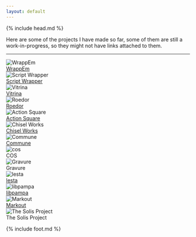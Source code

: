 ```yaml
---
layout: default
---
```


{% include head.md %}

Here are some of the projects I have made so far, some of them are still a work-in-progress, so they might not have links attached to them.

***


<div>
  <div class="project">
    <img src="assets/img/wrappem.png" alt="WrappEm">
    <div class="desc">
      <a target="_blank" href="https://github.com/oAGoulart/wrappem">WrappEm</a>
    </div>
  </div>
  <div class="project">
    <img src="assets/img/scriptwrapper.png" alt="Script Wrapper">
    <div class="desc">
      <a target="_blank" href="https://github.com/oAGoulart/scriptwrapper">Script Wrapper</a>
    </div>
  </div>
  <div class="project">
    <img src="assets/img/vitrina.png" alt="Vitrina">
    <div class="desc">
      <a target="_blank" href="https://github.com/oAGoulart/vitrina">Vitrina</a>
    </div>
  </div>
  <div class="project">
    <img src="assets/img/roedor.png" alt="Roedor">
    <div class="desc">
      <a target="_blank" href="https://github.com/oAGoulart/roedor">Roedor</a>
    </div>
  </div>
  <div class="project">
    <img src="assets/img/actionsquare.png" alt="Action Square">
    <div class="desc">
      <a target="_blank" href="https://github.com/action-square">Action Square</a>
    </div>
  </div>
  <div class="project">
    <img src="assets/img/chiselworks.png" alt="Chisel Works">
    <div class="desc">
      <a target="_blank" href="https://github.com/chiselworks">Chisel Works</a>
    </div>
  </div>
  <div class="project">
    <img src="assets/img/commune.png" alt="Commune">
    <div class="desc">
      <a target="_blank" href="https://github.com/oAGoulart/commune">Commune</a>
    </div>
  </div>
  <div class="project">
    <img src="assets/img/cos.png" alt="cos">
    <div class="desc">
      <a target="_blank" disabled>COS</a>
    </div>
  </div>
  <div class="project">
    <img src="assets/img/gravure.png" alt="Gravure">
    <div class="desc">
      <a target="_blank" disabled>Gravure</a>
    </div>
  </div>
  <div class="project">
    <img src="assets/img/lesta.png" alt="lesta">
    <div class="desc">
      <a target="_blank" href="https://github.com/oAGoulart/lesta">lesta</a>
    </div>
  </div>
  <div class="project">
    <img src="assets/img/libpampa.png" alt="libpampa">
    <div class="desc">
      <a target="_blank" href="https://github.com/oAGoulart/libpampa">libpampa</a>
    </div>
  </div>
  <div class="project">
    <img src="assets/img/markout.png" alt="Markout">
    <div class="desc">
      <a target="_blank" href="https://github.com/oAGoulart/markout">Markout</a>
    </div>
  </div>
  <div class="project">
    <img src="assets/img/solisproject.png" alt="The Solis Project">
    <div class="desc">
      <a target="_blank" disabled>The Solis Project</a>
    </div>
  </div>
</div>

{% include foot.md %}
